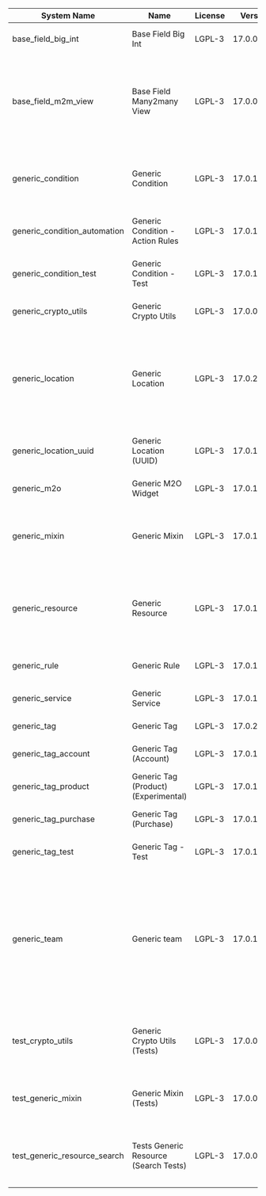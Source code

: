 | System Name | Name | License | Version | Summary | Price |
|---|---|---|---|---|---|
| base_field_big_int | Base Field Big Int | LGPL-3 | 17.0.0.6.0 | BigInt field implementation for Odoo |  |
| base_field_m2m_view | Base Field Many2many View | LGPL-3 | 17.0.0.6.0 | Adds Many2manyView field implementation for Odoo. Useful in cases when m2m relation computed via Postgresql View |  |
| generic_condition | Generic Condition | LGPL-3 | 17.0.1.22.0 | Create generic conditions on which you         can program some logic in Odoo objects |  |
| generic_condition_automation | Generic Condition - Action Rules | LGPL-3 | 17.0.1.5.0 | Generic Conditions (Integration with Action Rules) |  |
| generic_condition_test | Generic Condition - Test | LGPL-3 | 17.0.1.12.0 | Generic Conditions - Tests (do not install manualy) |  |
| generic_crypto_utils | Generic Crypto Utils | LGPL-3 | 17.0.0.8.1 | Technical utils to add encryption to other addons |  |
| generic_location | Generic Location | LGPL-3 | 17.0.2.11.1 | Allows you to make an abstract description of the         objects location relative to the general location         (for example: house3 -> office5 -> room2 -> table5) |  |
| generic_location_uuid | Generic Location (UUID) | LGPL-3 | 17.0.1.8.0 | Generic Location (Add UUID to generic locations) |  |
| generic_m2o | Generic M2O Widget | LGPL-3 | 17.0.1.9.0 | Generic Many2one widget |  |
| generic_mixin | Generic Mixin | LGPL-3 | 17.0.1.81.4 | Technical module with generic mixins, that may help to build other modules |  |
| generic_resource | Generic Resource | LGPL-3 | 17.0.1.51.0 | Provides the ability to create and categorize         various resources that can be used in other Odoo modules. |  |
| generic_rule | Generic Rule | LGPL-3 | 17.0.1.9.0 | Adds new top-level menu 'rules' |  |
| generic_service | Generic Service | LGPL-3 | 17.0.1.30.1 | Create and manage service catalog |  |
| generic_tag | Generic Tag | LGPL-3 | 17.0.2.16.0 | Generic tag management. |  |
| generic_tag_account | Generic Tag (Account) | LGPL-3 | 17.0.1.6.0 | Generic tag integration with account addon |  |
| generic_tag_product | Generic Tag (Product) (Experimental) | LGPL-3 | 17.0.1.6.0 | Generic tag integration with product addon |  |
| generic_tag_purchase | Generic Tag (Purchase) | LGPL-3 | 17.0.1.6.0 | Generic tag integration with purchase addon |  |
| generic_tag_test | Generic Tag - Test | LGPL-3 | 17.0.1.8.0 | Generic Tag - Tests (do not install manualy) |  |
| generic_team | Generic team | LGPL-3 | 17.0.1.21.1 | With this module you can create teams and add         users to them, which allows you to perform group         actions (such as assigning a responsible team         instead of one person) while working with Odoo applications. |  |
| test_crypto_utils | Generic Crypto Utils (Tests) | LGPL-3 | 17.0.0.13.1 | Technical module that have to be used to test Generic Crypto Utils module |  |
| test_generic_mixin | Generic Mixin (Tests) | LGPL-3 | 17.0.0.23.3 | Technical module that have to be used to test Generic Mixin module |  |
| test_generic_resource_search | Tests Generic Resource (Search Tests) | LGPL-3 | 17.0.0.5.0 | Technical module that have to be used to test Generic Resource search cases |  |
